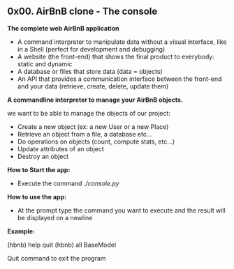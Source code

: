 ## 0x00. AirBnB clone - The console

**The complete web AirBnB application**

* A command interpreter to manipulate data without a visual interface, like in a Shell (perfect for development and debugging)
* A website (the front-end) that shows the final product to everybody: static and dynamic
* A database or files that store data (data = objects)
* An API that provides a communication interface between the front-end and your data (retrieve, create, delete, update them)

**A commandline interpreter to manage your AirBnB objects.**

we want to be able to manage the objects of our project:

* Create a new object (ex: a new User or a new Place)
* Retrieve an object from a file, a database etc…
* Do operations on objects (count, compute stats, etc…)
* Update attributes of an object
* Destroy an object

**How to Start the app:**

* Execute the command *./console.py*

**How to use the app:**

* At the prompt type the command you want to execute and the result will be displayed on a newline

**Example:**

(hbnb) help quit
(hbnb) all BaseModel

Quit command to exit the program
